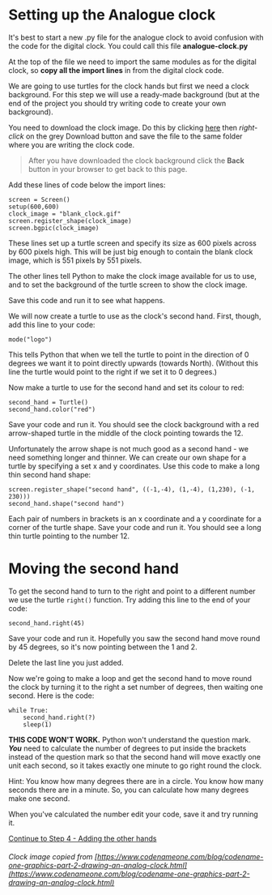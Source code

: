 # Setting up the Analogue clock

It's best to start a new .py file for the analogue clock to avoid confusion with the code for the digital clock. You could call this file **analogue-clock.py**

At the top of the file we need to import the same modules as for the digital clock, so **copy all the import lines** in from the digital clock code.

We are going to use turtles for the clock hands but first we need a clock background. For this step we will use a ready-made background (but at the end of the project you should try writing code to create your own background).

You need to download the clock image. Do this by clicking [here](blank_clock.gif) then *right-click* on the grey Download button and save the file to the same folder where you are writing the clock code.

> After you have downloaded the clock background click the **Back** button in your browser to get back to this page.

Add these lines of code below the import lines:
```
screen = Screen()
setup(600,600)
clock_image = "blank_clock.gif"
screen.register_shape(clock_image)
screen.bgpic(clock_image)
```

These lines set up a turtle screen and specify its size as 600 pixels across by 600 pixels high. This will be just big enough to contain the blank clock image, which is 551 pixels by 551 pixels.

The other lines tell Python to make the clock image available for us to use, and to set the background of the turtle screen to show the clock image.

Save this code and run it to see what happens.

We will now create a turtle to use as the clock's second hand. First, though, add this line to your code:
```
mode("logo")
```
This tells Python that when we tell the turtle to point in the direction of 0 degrees we want it to point directly upwards (towards North). (Without this line the turtle would point to the right if we set it to 0 degrees.)

Now make a turtle to use for the second hand and set its colour to red:
```
second_hand = Turtle()
second_hand.color("red")
```

Save your code and run it. You should see the clock background with a red arrow-shaped turtle in the middle of the clock pointing towards the 12.

Unfortunately the arrow shape is not much good as a second hand - we need something longer and thinner. We can create our own shape for a turtle by specifying a set x and y coordinates. Use this code to make a long thin second hand shape:
```
screen.register_shape("second hand", ((-1,-4), (1,-4), (1,230), (-1, 230)))
second_hand.shape("second hand")
```
Each pair of numbers in brackets is an x coordinate and a y coordinate for a corner of the turtle shape. Save your code and run it. You should see a long thin turtle pointing to the number 12.

# Moving the second hand

To get the second hand to turn to the right and point to a different number we use the turtle ```right()``` function. Try adding this line to the end of your code:
```
second_hand.right(45)
```
Save your code and run it. Hopefully you saw the second hand move round by 45 degrees, so it's now pointing between the 1 and 2.

Delete the last line you just added.

Now we're going to make a loop and get the second hand to move round the clock by turning it to the right a set number of degrees, then waiting one second. Here is the code:

```
while True:
    second_hand.right(?)
    sleep(1)
```
**THIS CODE WON'T WORK.** Python won't understand the question mark. **_You_** need to calculate the number of degrees to put inside the brackets instead of the question mark so that the second hand will move exactly one unit each second, so it takes exactly one minute to go right round the clock.

Hint: You know how many degrees there are in a circle. You know how many seconds there are in a minute. So, you can calculate how many degrees make one second.

When you've calculated the number edit your code, save it and try running it.

[Continue to Step 4 - Adding the other hands](../Step4-Adding-big-and-little-hands)

###### Clock image copied from [https://www.codenameone.com/blog/codename-one-graphics-part-2-drawing-an-analog-clock.html](https://www.codenameone.com/blog/codename-one-graphics-part-2-drawing-an-analog-clock.html)


